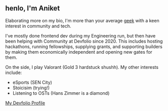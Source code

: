 ## henlo, I'm Aniket
Elaborating more on my bio, I'm more than your average [geek](https://laughingsquid.com/nerd-venn-diagram-geek-dork-or-dweeb/) with a keen interest in community and tech.

I've mostly done frontend dev during my Engineering run, but then have been helping with Community at Devfolio since 2020. This includes hosting hackathons, running fellowships, supplying grants, and supporting builders by making them economically independent and opening new gates for them. 

On the side, I play Valorant (Gold 3 hardstuck shushh). My other interests include:
- eSports (SEN City)
- Stoicisim (trying!)
- Listening to OSTs (Hans Zimmer is a diamond)

[My Devfolio Profile](https://nsb.dev/spoder)
